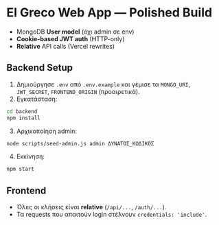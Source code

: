 # El Greco Web App — Polished Build

- MongoDB **User model** (όχι admin σε env)
- **Cookie-based JWT auth** (HTTP-only)
- **Relative** API calls (Vercel rewrites)

## Backend Setup
1) Δημιούργησε `.env` από `.env.example` και γέμισε τα `MONGO_URI`, `JWT_SECRET`, `FRONTEND_ORIGIN` (προαιρετικά).
2) Εγκατάσταση:
```bash
cd backend
npm install
```
3) Αρχικοποίηση admin:
```bash
node scripts/seed-admin.js admin ΔΥΝΑΤΟΣ_ΚΩΔΙΚΟΣ
```
4) Εκκίνηση:
```bash
npm start
```

## Frontend
- Όλες οι κλήσεις είναι **relative** (`/api/...`, `/auth/...`).
- Τα requests που απαιτούν login στέλνουν `credentials: 'include'`.

